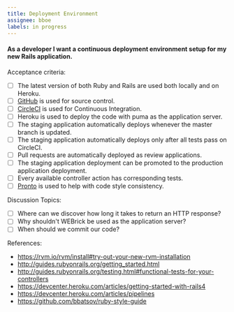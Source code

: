 ```yaml
---
title: Deployment Environment
assignee: bboe
labels: in progress
---
```


#### As a developer I want a continuous deployment environment setup for my new Rails application.

Acceptance criteria:
- [ ] The latest version of both Ruby and Rails are used both locally and on
  Heroku.
- [ ] [GitHub](https://github.com/AppFolioOnboarding) is used for source
  control.
- [ ] [CircleCI](https://circleci.com/) is used for Continuous Integration.
- [ ] Heroku is used to deploy the code with puma as the application server.
- [ ] The staging application automatically deploys whenever the master branch
  is updated.
- [ ] The staging application automatically deploys only after all tests pass
  on CircleCI.
- [ ] Pull requests are automatically deployed as review applications.
- [ ] The staging application deployment can be promoted to the production
  application deployment.
- [ ] Every available controller action has corresponding tests.
- [ ] [Pronto](https://github.com/mmozuras/pronto) is used to help with code
  style consistency.

Discussion Topics:
- [ ] Where can we discover how long it takes to return an HTTP response?
- [ ] Why shouldn't WEBrick be used as the application server?
- [ ] When should we commit our code?

References:
* https://rvm.io/rvm/install#try-out-your-new-rvm-installation
* http://guides.rubyonrails.org/getting_started.html
* http://guides.rubyonrails.org/testing.html#functional-tests-for-your-controllers
* https://devcenter.heroku.com/articles/getting-started-with-rails4
* https://devcenter.heroku.com/articles/pipelines
* https://github.com/bbatsov/ruby-style-guide
